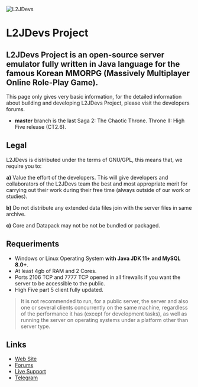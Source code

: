 ![L2JDevs](https://i.imgur.com/vOC9US8.png)

L2JDevs Project
===
L2JDevs Project is an open-source server emulator fully written in Java language for the famous Korean MMORPG (Massively Multiplayer Online Role-Play Game).
---
This page only gives very basic information, for the detailed information about building and developing L2JDevs Project, please visit the developers forums.
- **master** branch is the last Saga 2: The Chaotic Throne. Throne II: High Five release (CT2.6).

Legal
---
L2JDevs is distributed under the terms of GNU/GPL, this means that, we require you to:

**a)** Value the effort of the developers. This will give developers and collaborators of the L2JDevs team the best and most appropriate merit for carrying out their work during their free time (always outside of our work or studies).

**b)** Do not distribute any extended data files join with the server files in same archive.

**c)** Core and Datapack may not be not be bundled or packaged.

Requeriments
---
- Windows or Linux Operating System **with Java JDK 11+ and MySQL 8.0+**.
- At least 4gb of RAM and 2 Cores.
- Ports 2106 TCP and 7777 TCP opened in all firewalls if you want the server to be accessible to the public.
- High Five part 5 client fully updated.

> It is not recommended to run, for a public server, the server and also one or several clients concurrently on the same machine, regardless of the performance it has (except for development tasks), as well as running the server on operating systems under a platform other than server type.

Links
---
- [Web Site](http://www.l2jdevs.org/)
- [Forums](http://www.l2jdevs.org/forum/)
- [Live Support](https://gitter.im/l2jdevs/Community)
- [Telegram](https://t.me/l2jdevs)